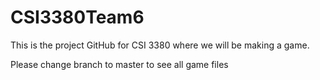 # CSI3380Team6

This is the project GitHub for CSI 3380 where we will be making a game.


Please change branch to master to see all game files
